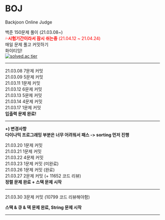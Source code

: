 # BOJ
Backjoon Online Judge 

백준 150문제 풀이 (21.03.08~)        
<span style="color:red">💦**시험기간이라서 잠시 쉬는중** (21.04.12 ~ 21.04.24)</span>                                
매일 문제 풀고 커밋하기                                            
화이티잉!                                                 
[![solved.ac tier](http://mazassumnida.wtf/api/generate_badge?boj=jjimini98)](https://solved.ac/jjimini98)  


-----------------------------------------------------------------------



21.03.08 7문제 커밋                                                                                             
21.03.09 5문제 커밋                                            
21.03.11 1문제 커밋                                                     
21.03.12 6문제 커밋                                
21.03.13 5문제 커밋                                        
21.03.14 4문제 커밋                                          
21.03.17 1문제 커밋     
**입출력 문제 완료!**                                          

--------------------------------------------------------------------------                     


**+) 변경사항                          
다이나믹 프로그래밍 부분은 너무 어려워서 패스 -> sorting 먼저 진행**                             

21.03.20 1문제 커밋                              
21.03.21 1문제 커밋                                                              
21.03.22 4문제 커밋                                    
21.03.23 1문제 커밋 (미완료)                                            
21.03.26 1문제 커밋 (완료)         
21.03.27 2문제 커밋 (+ 11652 코드 리뷰)  
**정렬 문제 완료 + 스택 문제 시작**


-----------------------------------------------------------------------------

21.03.30 3문제 커밋 (10799 코드 리뷰해야함) 

**스택 & 큐 & 덱 문제 완료, String 문제 시작**

-----------------------------------------------------------------------------------


